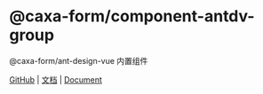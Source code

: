 # @caxa-form/component-antdv-group

@caxa-form/ant-design-vue 内置组件

[GitHub](https://github.com/wangjing11260/form-create) | [文档](http://form-create.com/v2/) | [Document](http://form-create.com/en/v2/)

